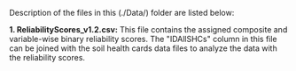 Description of the files in this (./Data/) folder are listed below:

**1. ReliabilityScores_v1.2.csv:** This file contains the assigned composite and variable-wise binary reliability scores. The "IDAllSHCs" column in this file can be joined with the soil health cards data files to analyze the data with the reliability scores.
